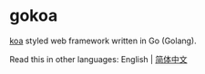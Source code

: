 # gokoa

[koa](https://github.com/koajs/koa) styled web framework written in Go (Golang).

Read this in other languages: English | [简体中文](./README_zh-CN.md)
